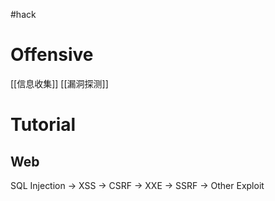 #hack 
# Offensive
[[信息收集]]
[[漏洞探测]]



# Tutorial
## Web
SQL Injection -> XSS -> CSRF -> XXE -> SSRF -> Other Exploit 